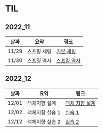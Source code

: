 # TIL

## 2022_11

| 날짜  | 요약        | 링크                                 |
| ----- | ----------- | ------------------------------------ |
| 11/29 | 스프링 세팅 | [기본 세팅](2022_11/2022_11_29.md)   |
| 11/30 | 스프링 역사 | [스프링 역사](2022_11/2022_11_30.md) |

## 2022_12

| 날짜  | 요약            | 링크                                    |
| ----- | --------------- | --------------------------------------- |
| 12/01 | 객체지향 설계   | [객체 지향 설계](2022_12/2022_12_01.md) |
| 12/02 | 객체지향 실습 1 | [실습 1](2022_12/2022_12_02/core/)      |
| 12/12 | 객체지향 실습 2 | [실습 2](2022_12/2022_12_12/core/)      |
